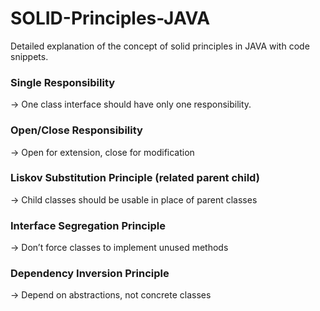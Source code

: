 # SOLID-Principles-JAVA

Detailed explanation of the concept of solid principles in JAVA with code snippets.

### Single Responsibility 
→ One class interface should have only one responsibility.


### Open/Close Responsibility 
→ Open for extension, close for modification

### Liskov Substitution Principle (related parent child)
→ Child classes should be usable in place of parent classes

### Interface Segregation Principle
→ Don’t force classes to implement unused methods

### Dependency Inversion Principle
→ Depend on abstractions, not concrete classes

